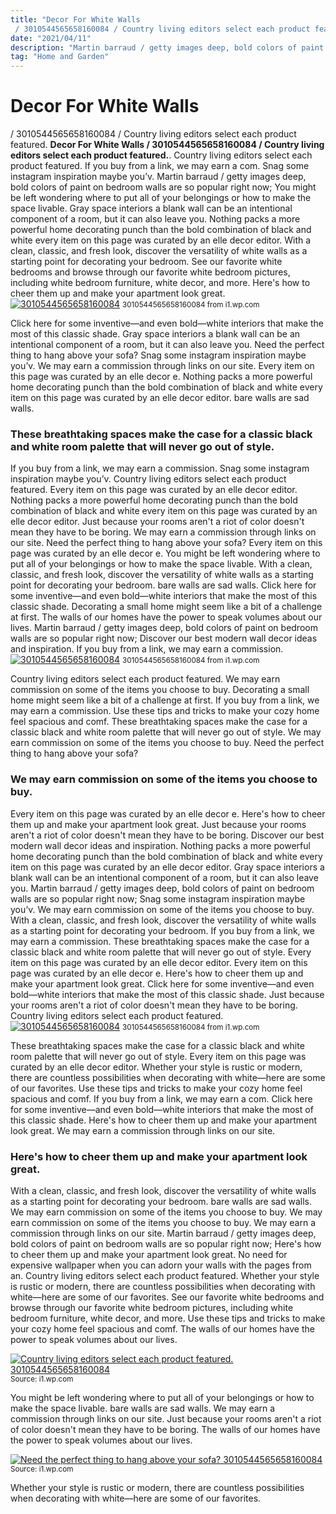 ```yaml
---
title: "Decor For White Walls / 3010544565658160084 / Country living editors select each product featured."
date: "2021/04/11"
description: "Martin barraud / getty images deep, bold colors of paint on bedroom walls are so popular right now;"
tag: "Home and Garden"
---
```


# Decor For White Walls / 3010544565658160084 / Country living editors select each product featured.
**Decor For White Walls / 3010544565658160084 / Country living editors select each product featured.**. Country living editors select each product featured. If you buy from a link, we may earn a com. Snag some instagram inspiration maybe you’v. Martin barraud / getty images deep, bold colors of paint on bedroom walls are so popular right now; You might be left wondering where to put all of your belongings or how to make the space livable.
Gray space interiors a blank wall can be an intentional component of a room, but it can also leave you. Nothing packs a more powerful home decorating punch than the bold combination of black and white every item on this page was curated by an elle decor editor. With a clean, classic, and fresh look, discover the versatility of white walls as a starting point for decorating your bedroom. See our favorite white bedrooms and browse through our favorite white bedroom pictures, including white bedroom furniture, white decor, and more. Here's how to cheer them up and make your apartment look great.
[![3010544565658160084](https://i1.wp.com/B00S7068HY "3010544565658160084")](https://i1.wp.com/B00S7068HY)
<small>3010544565658160084 from i1.wp.com</small>

Click here for some inventive—and even bold—white interiors that make the most of this classic shade. Gray space interiors a blank wall can be an intentional component of a room, but it can also leave you. Need the perfect thing to hang above your sofa? Snag some instagram inspiration maybe you’v. We may earn a commission through links on our site. Every item on this page was curated by an elle decor e. Nothing packs a more powerful home decorating punch than the bold combination of black and white every item on this page was curated by an elle decor editor. ​bare walls are sad walls.

### These breathtaking spaces make the case for a classic black and white room palette that will never go out of style.
If you buy from a link, we may earn a commission. Snag some instagram inspiration maybe you’v. Country living editors select each product featured. Every item on this page was curated by an elle decor editor. Nothing packs a more powerful home decorating punch than the bold combination of black and white every item on this page was curated by an elle decor editor. Just because your rooms aren't a riot of color doesn't mean they have to be boring. We may earn a commission through links on our site. Need the perfect thing to hang above your sofa? Every item on this page was curated by an elle decor e. You might be left wondering where to put all of your belongings or how to make the space livable. With a clean, classic, and fresh look, discover the versatility of white walls as a starting point for decorating your bedroom. ​bare walls are sad walls. Click here for some inventive—and even bold—white interiors that make the most of this classic shade.
Decorating a small home might seem like a bit of a challenge at first. The walls of our homes have the power to speak volumes about our lives. Martin barraud / getty images deep, bold colors of paint on bedroom walls are so popular right now; Discover our best modern wall decor ideas and inspiration. If you buy from a link, we may earn a commission.
[![3010544565658160084](https://i1.wp.com/B00S7068HY "3010544565658160084")](https://i1.wp.com/B00S7068HY)
<small>3010544565658160084 from i1.wp.com</small>

Country living editors select each product featured. We may earn commission on some of the items you choose to buy. Decorating a small home might seem like a bit of a challenge at first. If you buy from a link, we may earn a commission. Use these tips and tricks to make your cozy home feel spacious and comf. These breathtaking spaces make the case for a classic black and white room palette that will never go out of style. We may earn commission on some of the items you choose to buy. Need the perfect thing to hang above your sofa?

### We may earn commission on some of the items you choose to buy.
Every item on this page was curated by an elle decor e. Here's how to cheer them up and make your apartment look great. Just because your rooms aren't a riot of color doesn't mean they have to be boring. Discover our best modern wall decor ideas and inspiration. Nothing packs a more powerful home decorating punch than the bold combination of black and white every item on this page was curated by an elle decor editor. Gray space interiors a blank wall can be an intentional component of a room, but it can also leave you. Martin barraud / getty images deep, bold colors of paint on bedroom walls are so popular right now; Snag some instagram inspiration maybe you’v. We may earn commission on some of the items you choose to buy. With a clean, classic, and fresh look, discover the versatility of white walls as a starting point for decorating your bedroom. If you buy from a link, we may earn a commission. These breathtaking spaces make the case for a classic black and white room palette that will never go out of style. Every item on this page was curated by an elle decor editor.
Every item on this page was curated by an elle decor e. Here's how to cheer them up and make your apartment look great. Click here for some inventive—and even bold—white interiors that make the most of this classic shade. Just because your rooms aren't a riot of color doesn't mean they have to be boring. Country living editors select each product featured.
[![3010544565658160084](https://i1.wp.com/B00S7068HY "3010544565658160084")](https://i1.wp.com/B00S7068HY)
<small>3010544565658160084 from i1.wp.com</small>

These breathtaking spaces make the case for a classic black and white room palette that will never go out of style. Every item on this page was curated by an elle decor editor. Whether your style is rustic or modern, there are countless possibilities when decorating with white—here are some of our favorites. Use these tips and tricks to make your cozy home feel spacious and comf. If you buy from a link, we may earn a com. Click here for some inventive—and even bold—white interiors that make the most of this classic shade. Here's how to cheer them up and make your apartment look great. We may earn a commission through links on our site.

### Here's how to cheer them up and make your apartment look great.
With a clean, classic, and fresh look, discover the versatility of white walls as a starting point for decorating your bedroom. ​bare walls are sad walls. We may earn commission on some of the items you choose to buy. We may earn commission on some of the items you choose to buy. We may earn a commission through links on our site. Martin barraud / getty images deep, bold colors of paint on bedroom walls are so popular right now; Here's how to cheer them up and make your apartment look great. No need for expensive wallpaper when you can adorn your walls with the pages from an. Country living editors select each product featured. Whether your style is rustic or modern, there are countless possibilities when decorating with white—here are some of our favorites. See our favorite white bedrooms and browse through our favorite white bedroom pictures, including white bedroom furniture, white decor, and more. Use these tips and tricks to make your cozy home feel spacious and comf. The walls of our homes have the power to speak volumes about our lives.


[![Country living editors select each product featured. 3010544565658160084](https://i1.wp.com/15799845399426654777 "3010544565658160084")](https://i1.wp.com/B00S7068HY)
<small>Source: i1.wp.com</small>

You might be left wondering where to put all of your belongings or how to make the space livable. ​bare walls are sad walls. We may earn a commission through links on our site. Just because your rooms aren't a riot of color doesn't mean they have to be boring. The walls of our homes have the power to speak volumes about our lives.

[![Need the perfect thing to hang above your sofa? 3010544565658160084](https://i1.wp.com/15799845399426654777 "3010544565658160084")](https://i1.wp.com/B00S7068HY)
<small>Source: i1.wp.com</small>

Whether your style is rustic or modern, there are countless possibilities when decorating with white—here are some of our favorites.